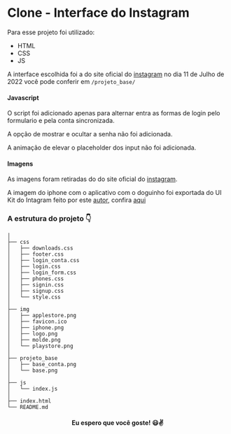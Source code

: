 # Clone - Interface do Instagram

Para esse projeto foi utilizado:
- HTML
- CSS
- JS

A interface escolhida foi a do site oficial do [instagram](https://www.instagram.com/) no dia 11 de Julho de 2022
você pode conferir em `/projeto_base/`

#### Javascript

O script foi adicionado apenas para alternar entra as formas de login pelo formulario e pela conta sincronizada.

A opção de mostrar e ocultar a senha não foi adicionada.

A animação de elevar o placeholder dos input não foi adicionada.

#### Imagens

As imagens foram retiradas do do site oficial do [instagram](https://www.instagram.com/).

A imagem do iphone com o aplicativo com o doguinho foi exportada do UI Kit do Intagram feito por este [autor](https://www.figma.com/@ashleykseo), confira [aqui](https://www.figma.com/community/file/878318142103232907)

### A estrutura do projeto 👇
```
│
├── css
│   ├── downloads.css
│   ├── footer.css
│   ├── login_conta.css
│   ├── login.css
│   ├── login_form.css
│   ├── phones.css
│   ├── signin.css
│   ├── signup.css
│   └── style.css
│
├── img
│   ├── applestore.png
│   ├── favicon.ico
│   ├── iphone.png
│   ├── logo.png
│   ├── molde.png
│   └── playstore.png
│
├── projeto_base
│   ├── base_conta.png
│   └── base.png
│
├── js
│   └── index.js
│
├── index.html
└── README.md
```
<h4 align="center"> Eu espero que você goste! 😃✌️</h4>